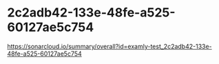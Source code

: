 # 2c2adb42-133e-48fe-a525-60127ae5c754
https://sonarcloud.io/summary/overall?id=examly-test_2c2adb42-133e-48fe-a525-60127ae5c754
